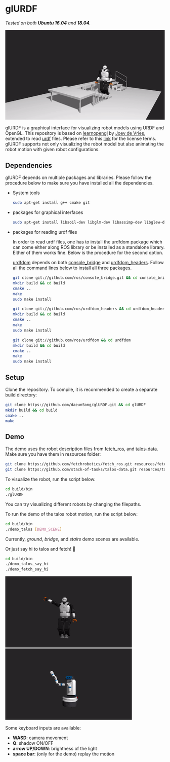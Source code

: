 # glURDF
*Tested on both **Ubuntu 16.04** and **18.04**.*

<img src="./img/demo_talos.gif" width="600">

glURDF is a graphical interface for visualizing robot models using URDF and OpenGL.
This repository is based on [learnopengl](https://learnopengl.com) by [Joey de Vries](https://twitter.com/JoeyDeVriez), extended to read [urdf](http://wiki.ros.org/urdf) files. Please refer to this [link](https://github.com/JoeyDeVries/LearnOpenGL/blob/master/LICENSE.md) for the license terms. 
glURDF supports not only visualizing the robot model but also animating the robot motion with given robot configurations.

## Dependencies
glURDF depends on multiple packages and libraries. Please follow the procedure below to make sure you have installed all the dependencies.
- System tools
  ```sh
  sudo apt-get install g++ cmake git
  ```
- packages for graphical interfaces
  ```sh
  sudo apt-get install libsoil-dev libglm-dev libassimp-dev libglew-dev libglfw3-dev libxinerama-dev libxcursor-dev libxi-dev libboost-all-dev
  ```
- packages for reading urdf files

  In order to read urdf files, one has to install the urdfdom package which can come either along ROS library or be installed as a standalone library. Either of them works fine. Below is the procedure for the second option. 

  [urdfdom](https://github.com/ros/urdfdom) depends on both [console_bridge](https://github.com/ros/console_bridge) and [urdfdom_headers](https://github.com/ros/urdfdom_headers). Follow all the command lines below to install all three packages.

  ```sh
  git clone git://github.com/ros/console_bridge.git && cd console_bridge
  mkdir build && cd build
  cmake ..
  make
  sudo make install
  ```
  ```sh
  git clone git://github.com/ros/urdfdom_headers && cd urdfdom_headers
  mkdir build && cd build
  cmake ..
  make
  sudo make install
  ```
  ```sh
  git clone git://github.com/ros/urdfdom && cd urdfdom
  mkdir build && cd build
  cmake ..
  make
  sudo make install
  ```

## Setup
Clone the repository. To compile, it is recommended to create a separate build directory:
```sh
git clone https://github.com/daeunSong/glURDF.git && cd glURDF
mkdir build && cd build
cmake ..
make 
```

## Demo
The demo uses the robot description files from [fetch_ros](https://github.com/fetchrobotics/fetch_ros.git), and [talos-data](https://github.com/stack-of-tasks/talos-data.git). Make sure you have them in resources folder:
```sh
git clone https://github.com/fetchrobotics/fetch_ros.git resources/fetch_ros
git clone https://github.com/stack-of-tasks/talos-data.git resources/talos_data
```

To visualize the robot, run the script below:
```sh
cd build/bin
./glURDF
```
You can try visualizing different robots by changing the filepaths.

To run the demo of the talos robot motion, run the script below:
```sh
cd build/bin
./demo_talos [DEMO_SCENE]
```
Currently, *ground*, *bridge*, and *stairs* demo scenes are available.

Or just say hi to talos and fetch! 👋
```sh
cd build/bin
./demo_talos_say_hi
./demo_fetch_say_hi
```
<img src="./img/demo_talos_say_hi.gif" width="400"> <img src="./img/demo_fetch_say_hi.gif" width="400">

Some keyboard inputs are available:
- **WASD**: camera movement
- **Q**: shadow ON/OFF
- **arrow UP/DOWN**: brightness of the light
- **space bar**: (only for the demo) replay the motion
